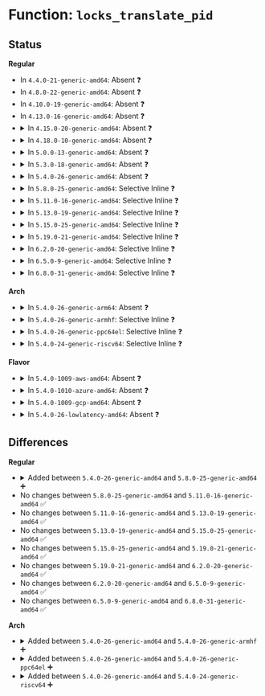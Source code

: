 # Function: <code>locks_translate_pid</code>

## Status
<b>Regular</b>
<ul>
<li>
In <code>4.4.0-21-generic-amd64</code>: Absent ❓
</li>
<li>
In <code>4.8.0-22-generic-amd64</code>: Absent ❓
</li>
<li>
In <code>4.10.0-19-generic-amd64</code>: Absent ❓
</li>
<li>
In <code>4.13.0-16-generic-amd64</code>: Absent ❓
</li>
<li>
<details>
<summary>In <code>4.15.0-20-generic-amd64</code>: Absent ❓</summary>

```json
{
  "name": "locks_translate_pid",
  "collision_type": "Unique Static",
  "inline_type": "Selective",
  "funcs": [
    {
      "addr": 18446744071581808736,
      "name": "locks_translate_pid",
      "external": false,
      "loc": "fs/locks.c:2068",
      "file": "fs/locks.c",
      "inline": "not declared, inlined",
      "caller_inline": [],
      "caller_func": [
        "fs/locks.c:locks_show",
        "fs/locks.c:lock_get_status",
        "fs/locks.c:fcntl_getlk"
      ]
    }
  ],
  "symbols": [
    {
      "addr": 18446744071581808736,
      "name": "locks_translate_pid.isra.41",
      "section": ".text",
      "bind": "STB_LOCAL",
      "size": 63
    }
  ]
}
```
</details>
</li>
<li>
<details>
<summary>In <code>4.18.0-10-generic-amd64</code>: Absent ❓</summary>

```json
{
  "name": "locks_translate_pid",
  "collision_type": "Unique Static",
  "inline_type": "Selective",
  "funcs": [
    {
      "addr": 18446744071581981952,
      "name": "locks_translate_pid",
      "external": false,
      "loc": "fs/locks.c:2066",
      "file": "fs/locks.c",
      "inline": "not declared, inlined",
      "caller_inline": [],
      "caller_func": [
        "fs/locks.c:locks_show",
        "fs/locks.c:lock_get_status",
        "fs/locks.c:fcntl_getlk"
      ]
    }
  ],
  "symbols": [
    {
      "addr": 18446744071581981952,
      "name": "locks_translate_pid.isra.42",
      "section": ".text",
      "bind": "STB_LOCAL",
      "size": 75
    }
  ]
}
```
</details>
</li>
<li>
<details>
<summary>In <code>5.0.0-13-generic-amd64</code>: Absent ❓</summary>

```json
{
  "name": "locks_translate_pid",
  "collision_type": "Unique Static",
  "inline_type": "Selective",
  "funcs": [
    {
      "addr": 18446744071582070640,
      "name": "locks_translate_pid",
      "external": false,
      "loc": "fs/locks.c:2180",
      "file": "fs/locks.c",
      "inline": "not declared, inlined",
      "caller_inline": [],
      "caller_func": [
        "fs/locks.c:locks_show",
        "fs/locks.c:lock_get_status",
        "fs/locks.c:fcntl_getlk"
      ]
    }
  ],
  "symbols": [
    {
      "addr": 18446744071582070640,
      "name": "locks_translate_pid.isra.41",
      "section": ".text",
      "bind": "STB_LOCAL",
      "size": 75
    }
  ]
}
```
</details>
</li>
<li>
<details>
<summary>In <code>5.3.0-18-generic-amd64</code>: Absent ❓</summary>

```json
{
  "name": "locks_translate_pid",
  "collision_type": "Unique Static",
  "inline_type": "Selective",
  "funcs": [
    {
      "addr": 18446744071582233546,
      "name": "locks_translate_pid",
      "external": false,
      "loc": "fs/locks.c:2198",
      "file": "fs/locks.c",
      "inline": "not declared, inlined",
      "caller_inline": [
        "fs/locks.c:locks_show",
        "fs/locks.c:lock_get_status",
        "fs/locks.c:fcntl_getlk"
      ],
      "caller_func": [
        "fs/locks.c:locks_show",
        "fs/locks.c:lock_get_status",
        "fs/locks.c:fcntl_getlk"
      ]
    }
  ],
  "symbols": [
    {
      "addr": 18446744071582232448,
      "name": "locks_translate_pid.isra.0.part.0",
      "section": ".text",
      "bind": "STB_LOCAL",
      "size": 43
    }
  ]
}
```
</details>
</li>
<li>
<details>
<summary>In <code>5.4.0-26-generic-amd64</code>: Absent ❓</summary>

```json
{
  "name": "locks_translate_pid",
  "collision_type": "Unique Static",
  "inline_type": "Selective",
  "funcs": [
    {
      "addr": 18446744071582333242,
      "name": "locks_translate_pid",
      "external": false,
      "loc": "fs/locks.c:2287",
      "file": "fs/locks.c",
      "inline": "not declared, inlined",
      "caller_inline": [
        "fs/locks.c:locks_show",
        "fs/locks.c:lock_get_status",
        "fs/locks.c:fcntl_getlk"
      ],
      "caller_func": [
        "fs/locks.c:locks_show",
        "fs/locks.c:lock_get_status",
        "fs/locks.c:fcntl_getlk"
      ]
    }
  ],
  "symbols": [
    {
      "addr": 18446744071582332128,
      "name": "locks_translate_pid.isra.0.part.0",
      "section": ".text",
      "bind": "STB_LOCAL",
      "size": 43
    }
  ]
}
```
</details>
</li>
<li>
<details>
<summary>In <code>5.8.0-25-generic-amd64</code>: Selective Inline ❓</summary>

```c
pid_t locks_translate_pid(struct file_lock * fl, struct pid_namespace * ns)
```

```json
{
  "name": "locks_translate_pid",
  "collision_type": "Unique Static",
  "inline_type": "Selective",
  "funcs": [
    {
      "addr": 18446744071582619776,
      "name": "locks_translate_pid",
      "external": false,
      "loc": "fs/locks.c:2290",
      "file": "fs/locks.c",
      "inline": "not declared, inlined",
      "caller_inline": [],
      "caller_func": [
        "fs/locks.c:locks_show",
        "fs/locks.c:lock_get_status",
        "fs/locks.c:fcntl_getlk"
      ]
    }
  ],
  "symbols": [
    {
      "addr": 18446744071582619776,
      "name": "locks_translate_pid",
      "section": ".text",
      "bind": "STB_LOCAL",
      "size": 79
    }
  ]
}
```
</details>
</li>
<li>
<details>
<summary>In <code>5.11.0-16-generic-amd64</code>: Selective Inline ❓</summary>

```c
pid_t locks_translate_pid(struct file_lock * fl, struct pid_namespace * ns)
```

```json
{
  "name": "locks_translate_pid",
  "collision_type": "Unique Static",
  "inline_type": "Selective",
  "funcs": [
    {
      "addr": 18446744071582692192,
      "name": "locks_translate_pid",
      "external": false,
      "loc": "fs/locks.c:2291",
      "file": "fs/locks.c",
      "inline": "not declared, inlined",
      "caller_inline": [],
      "caller_func": [
        "fs/locks.c:locks_show",
        "fs/locks.c:lock_get_status",
        "fs/locks.c:fcntl_getlk"
      ]
    }
  ],
  "symbols": [
    {
      "addr": 18446744071582692192,
      "name": "locks_translate_pid",
      "section": ".text",
      "bind": "STB_LOCAL",
      "size": 95
    }
  ]
}
```
</details>
</li>
<li>
<details>
<summary>In <code>5.13.0-19-generic-amd64</code>: Selective Inline ❓</summary>

```c
pid_t locks_translate_pid(struct file_lock * fl, struct pid_namespace * ns)
```

```json
{
  "name": "locks_translate_pid",
  "collision_type": "Unique Static",
  "inline_type": "Selective",
  "funcs": [
    {
      "addr": 18446744071582722096,
      "name": "locks_translate_pid",
      "external": false,
      "loc": "fs/locks.c:2294",
      "file": "fs/locks.c",
      "inline": "not declared, inlined",
      "caller_inline": [],
      "caller_func": [
        "fs/locks.c:locks_show",
        "fs/locks.c:lock_get_status",
        "fs/locks.c:fcntl_getlk"
      ]
    }
  ],
  "symbols": [
    {
      "addr": 18446744071582722096,
      "name": "locks_translate_pid",
      "section": ".text",
      "bind": "STB_LOCAL",
      "size": 95
    }
  ]
}
```
</details>
</li>
<li>
<details>
<summary>In <code>5.15.0-25-generic-amd64</code>: Selective Inline ❓</summary>

```c
pid_t locks_translate_pid(struct file_lock * fl, struct pid_namespace * ns)
```

```json
{
  "name": "locks_translate_pid",
  "collision_type": "Unique Static",
  "inline_type": "Selective",
  "funcs": [
    {
      "addr": 18446744071583048992,
      "name": "locks_translate_pid",
      "external": false,
      "loc": "fs/locks.c:2197",
      "file": "fs/locks.c",
      "inline": "not declared, inlined",
      "caller_inline": [],
      "caller_func": [
        "fs/locks.c:locks_show",
        "fs/locks.c:lock_get_status",
        "fs/locks.c:fcntl_getlk"
      ]
    }
  ],
  "symbols": [
    {
      "addr": 18446744071583048992,
      "name": "locks_translate_pid",
      "section": ".text",
      "bind": "STB_LOCAL",
      "size": 95
    }
  ]
}
```
</details>
</li>
<li>
<details>
<summary>In <code>5.19.0-21-generic-amd64</code>: Selective Inline ❓</summary>

```c
pid_t locks_translate_pid(struct file_lock * fl, struct pid_namespace * ns)
```

```json
{
  "name": "locks_translate_pid",
  "collision_type": "Unique Static",
  "inline_type": "Selective",
  "funcs": [
    {
      "addr": 18446744071583526736,
      "name": "locks_translate_pid",
      "external": false,
      "loc": "fs/locks.c:2183",
      "file": "fs/locks.c",
      "inline": "not declared, inlined",
      "caller_inline": [],
      "caller_func": [
        "fs/locks.c:locks_show",
        "fs/locks.c:lock_get_status",
        "fs/locks.c:fcntl_getlk"
      ]
    }
  ],
  "symbols": [
    {
      "addr": 18446744071583526736,
      "name": "locks_translate_pid",
      "section": ".text",
      "bind": "STB_LOCAL",
      "size": 113
    }
  ]
}
```
</details>
</li>
<li>
<details>
<summary>In <code>6.2.0-20-generic-amd64</code>: Selective Inline ❓</summary>

```c
pid_t locks_translate_pid(struct file_lock * fl, struct pid_namespace * ns)
```

```json
{
  "name": "locks_translate_pid",
  "collision_type": "Unique Static",
  "inline_type": "Selective",
  "funcs": [
    {
      "addr": 18446744071584126752,
      "name": "locks_translate_pid",
      "external": false,
      "loc": "fs/locks.c:2164",
      "file": "fs/locks.c",
      "inline": "not declared, inlined",
      "caller_inline": [],
      "caller_func": [
        "fs/locks.c:locks_show",
        "fs/locks.c:lock_get_status",
        "fs/locks.c:fcntl_getlk"
      ]
    }
  ],
  "symbols": [
    {
      "addr": 18446744071584126752,
      "name": "locks_translate_pid",
      "section": ".text",
      "bind": "STB_LOCAL",
      "size": 113
    }
  ]
}
```
</details>
</li>
<li>
<details>
<summary>In <code>6.5.0-9-generic-amd64</code>: Selective Inline ❓</summary>

```c
pid_t locks_translate_pid(struct file_lock * fl, struct pid_namespace * ns)
```

```json
{
  "name": "locks_translate_pid",
  "collision_type": "Unique Static",
  "inline_type": "Selective",
  "funcs": [
    {
      "addr": 18446744071584353504,
      "name": "locks_translate_pid",
      "external": false,
      "loc": "fs/locks.c:2141",
      "file": "fs/locks.c",
      "inline": "not declared, inlined",
      "caller_inline": [],
      "caller_func": [
        "fs/locks.c:locks_show",
        "fs/locks.c:lock_get_status",
        "fs/locks.c:fcntl_getlk"
      ]
    }
  ],
  "symbols": [
    {
      "addr": 18446744071584353504,
      "name": "locks_translate_pid",
      "section": ".text",
      "bind": "STB_LOCAL",
      "size": 113
    }
  ]
}
```
</details>
</li>
<li>
<details>
<summary>In <code>6.8.0-31-generic-amd64</code>: Selective Inline ❓</summary>

```c
pid_t locks_translate_pid(struct file_lock * fl, struct pid_namespace * ns)
```

```json
{
  "name": "locks_translate_pid",
  "collision_type": "Unique Static",
  "inline_type": "Selective",
  "funcs": [
    {
      "addr": 18446744071584571840,
      "name": "locks_translate_pid",
      "external": false,
      "loc": "fs/locks.c:2148",
      "file": "fs/locks.c",
      "inline": "not declared, inlined",
      "caller_inline": [],
      "caller_func": [
        "fs/locks.c:locks_show",
        "fs/locks.c:lock_get_status",
        "fs/locks.c:fcntl_getlk"
      ]
    }
  ],
  "symbols": [
    {
      "addr": 18446744071584571840,
      "name": "locks_translate_pid",
      "section": ".text",
      "bind": "STB_LOCAL",
      "size": 113
    }
  ]
}
```
</details>
</li>
</ul>
<b>Arch</b>
<ul>
<li>
<details>
<summary>In <code>5.4.0-26-generic-arm64</code>: Absent ❓</summary>

```json
{
  "name": "locks_translate_pid",
  "collision_type": "Unique Static",
  "inline_type": "Selective",
  "funcs": [
    {
      "addr": 18446603336493913344,
      "name": "locks_translate_pid",
      "external": false,
      "loc": "fs/locks.c:2287",
      "file": "fs/locks.c",
      "inline": "not declared, inlined",
      "caller_inline": [
        "fs/locks.c:locks_show",
        "fs/locks.c:lock_get_status",
        "fs/locks.c:fcntl_getlk"
      ],
      "caller_func": [
        "fs/locks.c:locks_show",
        "fs/locks.c:lock_get_status",
        "fs/locks.c:fcntl_getlk"
      ]
    }
  ],
  "symbols": [
    {
      "addr": 18446603336493912104,
      "name": "locks_translate_pid.isra.0.part.0",
      "section": ".text",
      "bind": "STB_LOCAL",
      "size": 64
    }
  ]
}
```
</details>
</li>
<li>
<details>
<summary>In <code>5.4.0-26-generic-armhf</code>: Selective Inline ❓</summary>

```c
pid_t locks_translate_pid(struct file_lock * fl, struct pid_namespace * ns)
```

```json
{
  "name": "locks_translate_pid",
  "collision_type": "Unique Static",
  "inline_type": "Selective",
  "funcs": [
    {
      "addr": 3227394524,
      "name": "locks_translate_pid",
      "external": false,
      "loc": "fs/locks.c:2287",
      "file": "fs/locks.c",
      "inline": "not declared, inlined",
      "caller_inline": [],
      "caller_func": [
        "fs/locks.c:locks_show",
        "fs/locks.c:lock_get_status",
        "fs/locks.c:fcntl_getlk64",
        "fs/locks.c:fcntl_getlk"
      ]
    }
  ],
  "symbols": [
    {
      "addr": 3227394524,
      "name": "locks_translate_pid",
      "section": ".text",
      "bind": "STB_LOCAL",
      "size": 100
    }
  ]
}
```
</details>
</li>
<li>
<details>
<summary>In <code>5.4.0-26-generic-ppc64el</code>: Selective Inline ❓</summary>

```c
pid_t locks_translate_pid(struct file_lock * fl, struct pid_namespace * ns)
```

```json
{
  "name": "locks_translate_pid",
  "collision_type": "Unique Static",
  "inline_type": "Selective",
  "funcs": [
    {
      "addr": 13835058055287556656,
      "name": "locks_translate_pid",
      "external": false,
      "loc": "fs/locks.c:2287",
      "file": "fs/locks.c",
      "inline": "not declared, inlined",
      "caller_inline": [],
      "caller_func": [
        "fs/locks.c:locks_show",
        "fs/locks.c:lock_get_status",
        "fs/locks.c:fcntl_getlk"
      ]
    }
  ],
  "symbols": [
    {
      "addr": 13835058055287556656,
      "name": "locks_translate_pid",
      "section": ".text",
      "bind": "STB_LOCAL",
      "size": 152
    }
  ]
}
```
</details>
</li>
<li>
<details>
<summary>In <code>5.4.0-24-generic-riscv64</code>: Selective Inline ❓</summary>

```c
pid_t locks_translate_pid(struct file_lock * fl, struct pid_namespace * ns)
```

```json
{
  "name": "locks_translate_pid",
  "collision_type": "Unique Static",
  "inline_type": "Selective",
  "funcs": [
    {
      "addr": 18446743936273468426,
      "name": "locks_translate_pid",
      "external": false,
      "loc": "fs/locks.c:2287",
      "file": "fs/locks.c",
      "inline": "not declared, inlined",
      "caller_inline": [],
      "caller_func": [
        "fs/locks.c:locks_show",
        "fs/locks.c:lock_get_status",
        "fs/locks.c:fcntl_getlk"
      ]
    }
  ],
  "symbols": [
    {
      "addr": 18446743936273468426,
      "name": "locks_translate_pid",
      "section": ".text",
      "bind": "STB_LOCAL",
      "size": 92
    }
  ]
}
```
</details>
</li>
</ul>
<b>Flavor</b>
<ul>
<li>
<details>
<summary>In <code>5.4.0-1009-aws-amd64</code>: Absent ❓</summary>

```json
{
  "name": "locks_translate_pid",
  "collision_type": "Unique Static",
  "inline_type": "Selective",
  "funcs": [
    {
      "addr": 18446744071582301978,
      "name": "locks_translate_pid",
      "external": false,
      "loc": "fs/locks.c:2287",
      "file": "fs/locks.c",
      "inline": "not declared, inlined",
      "caller_inline": [
        "fs/locks.c:locks_show",
        "fs/locks.c:lock_get_status",
        "fs/locks.c:fcntl_getlk"
      ],
      "caller_func": [
        "fs/locks.c:locks_show",
        "fs/locks.c:lock_get_status",
        "fs/locks.c:fcntl_getlk"
      ]
    }
  ],
  "symbols": [
    {
      "addr": 18446744071582300864,
      "name": "locks_translate_pid.isra.0.part.0",
      "section": ".text",
      "bind": "STB_LOCAL",
      "size": 43
    }
  ]
}
```
</details>
</li>
<li>
<details>
<summary>In <code>5.4.0-1010-azure-amd64</code>: Absent ❓</summary>

```json
{
  "name": "locks_translate_pid",
  "collision_type": "Unique Static",
  "inline_type": "Selective",
  "funcs": [
    {
      "addr": 18446744071582239738,
      "name": "locks_translate_pid",
      "external": false,
      "loc": "fs/locks.c:2287",
      "file": "fs/locks.c",
      "inline": "not declared, inlined",
      "caller_inline": [
        "fs/locks.c:locks_show",
        "fs/locks.c:lock_get_status",
        "fs/locks.c:fcntl_getlk"
      ],
      "caller_func": [
        "fs/locks.c:locks_show",
        "fs/locks.c:lock_get_status",
        "fs/locks.c:fcntl_getlk"
      ]
    }
  ],
  "symbols": [
    {
      "addr": 18446744071582238624,
      "name": "locks_translate_pid.isra.0.part.0",
      "section": ".text",
      "bind": "STB_LOCAL",
      "size": 43
    }
  ]
}
```
</details>
</li>
<li>
<details>
<summary>In <code>5.4.0-1009-gcp-amd64</code>: Absent ❓</summary>

```json
{
  "name": "locks_translate_pid",
  "collision_type": "Unique Static",
  "inline_type": "Selective",
  "funcs": [
    {
      "addr": 18446744071582292458,
      "name": "locks_translate_pid",
      "external": false,
      "loc": "fs/locks.c:2287",
      "file": "fs/locks.c",
      "inline": "not declared, inlined",
      "caller_inline": [
        "fs/locks.c:locks_show",
        "fs/locks.c:lock_get_status",
        "fs/locks.c:fcntl_getlk"
      ],
      "caller_func": [
        "fs/locks.c:locks_show",
        "fs/locks.c:lock_get_status",
        "fs/locks.c:fcntl_getlk"
      ]
    }
  ],
  "symbols": [
    {
      "addr": 18446744071582291344,
      "name": "locks_translate_pid.isra.0.part.0",
      "section": ".text",
      "bind": "STB_LOCAL",
      "size": 43
    }
  ]
}
```
</details>
</li>
<li>
<details>
<summary>In <code>5.4.0-26-lowlatency-amd64</code>: Absent ❓</summary>

```json
{
  "name": "locks_translate_pid",
  "collision_type": "Unique Static",
  "inline_type": "Selective",
  "funcs": [
    {
      "addr": 18446744071582372506,
      "name": "locks_translate_pid",
      "external": false,
      "loc": "fs/locks.c:2287",
      "file": "fs/locks.c",
      "inline": "not declared, inlined",
      "caller_inline": [
        "fs/locks.c:locks_show",
        "fs/locks.c:lock_get_status",
        "fs/locks.c:fcntl_getlk"
      ],
      "caller_func": [
        "fs/locks.c:locks_show",
        "fs/locks.c:lock_get_status",
        "fs/locks.c:fcntl_getlk"
      ]
    }
  ],
  "symbols": [
    {
      "addr": 18446744071582371376,
      "name": "locks_translate_pid.isra.0.part.0",
      "section": ".text",
      "bind": "STB_LOCAL",
      "size": 64
    }
  ]
}
```
</details>
</li>
</ul>

## Differences
<b>Regular</b>
<ul>
<li>
<details>
<summary>Added between <code>5.4.0-26-generic-amd64</code> and <code>5.8.0-25-generic-amd64</code> ➕</summary>

```c
pid_t locks_translate_pid(struct file_lock * fl, struct pid_namespace * ns)
```
</details>
</li>
<li>
No changes between <code>5.8.0-25-generic-amd64</code> and <code>5.11.0-16-generic-amd64</code> ✅
</li>
<li>
No changes between <code>5.11.0-16-generic-amd64</code> and <code>5.13.0-19-generic-amd64</code> ✅
</li>
<li>
No changes between <code>5.13.0-19-generic-amd64</code> and <code>5.15.0-25-generic-amd64</code> ✅
</li>
<li>
No changes between <code>5.15.0-25-generic-amd64</code> and <code>5.19.0-21-generic-amd64</code> ✅
</li>
<li>
No changes between <code>5.19.0-21-generic-amd64</code> and <code>6.2.0-20-generic-amd64</code> ✅
</li>
<li>
No changes between <code>6.2.0-20-generic-amd64</code> and <code>6.5.0-9-generic-amd64</code> ✅
</li>
<li>
No changes between <code>6.5.0-9-generic-amd64</code> and <code>6.8.0-31-generic-amd64</code> ✅
</li>
</ul>
<b>Arch</b>
<ul>
<li>
<details>
<summary>Added between <code>5.4.0-26-generic-amd64</code> and <code>5.4.0-26-generic-armhf</code> ➕</summary>

```c
pid_t locks_translate_pid(struct file_lock * fl, struct pid_namespace * ns)
```
</details>
</li>
<li>
<details>
<summary>Added between <code>5.4.0-26-generic-amd64</code> and <code>5.4.0-26-generic-ppc64el</code> ➕</summary>

```c
pid_t locks_translate_pid(struct file_lock * fl, struct pid_namespace * ns)
```
</details>
</li>
<li>
<details>
<summary>Added between <code>5.4.0-26-generic-amd64</code> and <code>5.4.0-24-generic-riscv64</code> ➕</summary>

```c
pid_t locks_translate_pid(struct file_lock * fl, struct pid_namespace * ns)
```
</details>
</li>
</ul>
